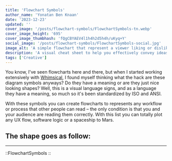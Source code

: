 ```yaml
---
title: 'Flowchart Symbols'
author_name: 'Yonatan Ben Knaan'
date: '2023-12-23'
updated: ''
cover_image: '/posts/flowchart-symbols/FlowchartSymbols-tn.webp'
cover_image_height: '695'
cover_image_thumbhash: 'fQgCBYAEV4l1h4h2d5h4h/uKyq+Y'
social_image: '/posts/flowchart-symbols/FlowchartSymbols-social.jpg'
image_alt: 'A simple flowchart that represent a viewer liking or disliking this content'
description: 'A visual cheat sheet to help you effectively convey ideas with flowcharts'
tags: ['Creative']
---
```


You know, I've seen flowcharts here and there, but when I started working extensively with [Whimsical](https://whimsical.com/), I found myself thinking what the hack are these diagram symbols anyways? Do they have a meaning or are they just nice looking shapes? Well, this is a visual language signs, and as a language they have a meaning, so much so it's been standardized by ISO and ANSI.

With these symbols you can create flowcharts to represents any workflow or process that other people can read – the only condition is that you and your audience are reading them correctly. With this list you can totally plot any UX flow, software logic or a spaceship to Mars.

<!-- Each symbol has a designated meaning and this way you can use them to convey a story.  -->
 <!-- Whimsical are using just a part of the flowcharts symbols and are mixing some other shapes too. -->
## The shape goes as follow: 

---

::FlowchartSymbols
::